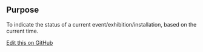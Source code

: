 ## Purpose
To indicate the status of a current event/exhibition/installation, based on the current time.

[Edit this on GitHub](https://github.com/wellcomecollection/wellcomecollection.org/edit/main/content/components/StatusIndicator/README.md)
